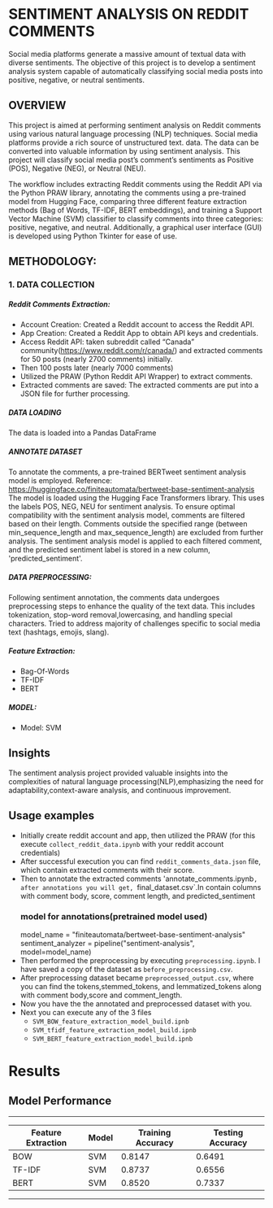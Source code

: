 # SENTIMENT ANALYSIS ON REDDIT COMMENTS 
Social media platforms generate a massive amount of textual data with diverse sentiments. The objective of this project is to develop a sentiment analysis system capable of automatically classifying social media posts into positive, negative, or neutral sentiments.

## OVERVIEW
This project is aimed at performing sentiment analysis on Reddit comments using various natural language processing (NLP) techniques. Social media platforms provide a rich source of unstructured text.
data. The data can be converted into valuable information by using sentiment analysis. This project will classify social media post’s comment’s sentiments as Positive (POS), Negative (NEG),
or Neutral (NEU).

The workflow includes extracting Reddit comments using the Reddit API via the Python PRAW library, annotating the comments using a pre-trained model from Hugging Face, comparing three different feature extraction methods (Bag of Words, TF-IDF, BERT embeddings), and training a Support Vector Machine (SVM) classifier to classify comments into three categories: positive, negative, and neutral. Additionally, a graphical user interface (GUI) is developed using Python Tkinter for ease of use.

## METHODOLOGY:
### 1. DATA COLLECTION
##### Reddit Comments Extraction:
* Account Creation: Created a Reddit account to access the Reddit API.
* App Creation: Created a Reddit App to obtain API keys and credentials.
* Access Reddit API: taken subreddit called “Canada” community(https://www.reddit.com/r/canada/) and extracted comments for 50 posts (nearly 2700 comments) initially. 
* Then 100 posts later (nearly 7000 comments)
* Utilized the PRAW (Python Reddit API Wrapper) to extract comments. 
* Extracted comments are saved: The extracted comments are put into a JSON file for further processing.
##### DATA LOADING
The data is loaded into a Pandas DataFrame
##### ANNOTATE DATASET
To annotate the comments, a pre-trained BERTweet sentiment analysis model is employed.
Reference: https://huggingface.co/finiteautomata/bertweet-base-sentiment-analysis
The model is loaded using the Hugging Face Transformers library.
This uses the labels POS, NEG, NEU for sentiment analysis.
To ensure optimal compatibility with the sentiment analysis model, comments are filtered based on their length.
Comments outside the specified range (between min_sequence_length and max_sequence_length) are excluded from further analysis.
The sentiment analysis model is applied to each filtered comment, and the predicted sentiment label is stored in a new column, 'predicted_sentiment'.
##### DATA PREPROCESSING:
Following sentiment annotation, the comments data undergoes preprocessing steps to enhance the quality of the text data. This includes tokenization, stop-word removal,lowercasing, and handling special             characters.
Tried to address majority of challenges specific to social media text (hashtags, emojis, slang).
##### Feature Extraction:
* Bag-Of-Words
* TF-IDF
* BERT
##### MODEL:
* Model: SVM
## Insights
The sentiment analysis project provided valuable insights into the complexities of natural language processing(NLP),emphasizing the need for adaptability,context-aware analysis, and continuous improvement.

## Usage examples
* Initially create reddit account and app, then utilized the PRAW (for this execute `collect_reddit_data.ipynb` with your reddit account credentials)
* After successful execution you can find `reddit_comments_data.json` file, which contain extracted comments with their score.
* Then to annotate the extracted comments 'annotate_comments.ipynb`, after annotations you will get, `final_dataset.csv`.In contain columns with comment body, score, comment length, and predicted_sentiment
  ### model for annotations(pretrained model used)
  model_name = "finiteautomata/bertweet-base-sentiment-analysis"
  sentiment_analyzer = pipeline("sentiment-analysis", model=model_name)
* Then performed the preprocessing by executing `preprocessing.ipynb`. I have saved a copy of the dataset as `before_preprocessing.csv`.
* After preprocessing dataset became `preprocessed_output.csv`, where you can find the tokens,stemmed_tokens, and lemmatized_tokens along with comment body,score and comment_length.
* Now you have the the annotated and preprocessed dataset with you.
* Next you can execute any of the 3 files
  - `SVM_BOW_feature_extraction_model_build.ipnb`
  - `SVM_tfidf_feature_extraction_model_build.ipnb`
  - `SVM_BERT_feature_extraction_model_build.ipnb`
# Results

## Model Performance
-----------------------------------------------------------------------
| Feature Extraction | Model | Training Accuracy  | Testing Accuracy  |
| ------------------ | ----- | ------------------ | ----------------- |
| BOW                | SVM   | 0.8147             | 0.6491            |
| TF-IDF             | SVM   | 0.8737             | 0.6556            |
| BERT               | SVM   | 0.8520             | 0.7337            |
-----------------------------------------------------------------------


